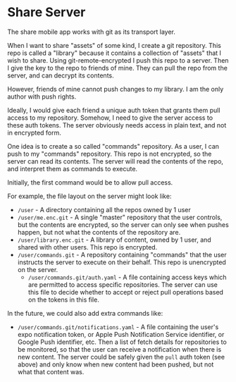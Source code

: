 # Share Server

The share mobile app works with git as its transport layer.

When I want to share "assets" of some kind, I create a git repository. This
repo is called a "library" because it contains a collection of "assets" that
I wish to share. Using git-remote-encrypted I push this repo to a server.
Then I give the key to the repo to friends of mine. They can pull the repo
from the server, and can decrypt its contents.

However, friends of mine cannot push changes to my library. I am the only
author with push rights.

Ideally, I would give each friend a unique auth token that grants them pull
access to my repository. Somehow, I need to give the server access to these
auth tokens. The server obviously needs access in plain text, and not in
encrypted form.

One idea is to create a so called "commands" repository. As a user, I can
push to my "commands" repository. This repo is not encrypted, so the server
can read its contents. The server will read the contents of the repo, and
interpret them as commands to execute.

Initially, the first command would be to allow pull access.

For example, the file layout on the server might look like:

- `/user` - A directory containing all the repos owned by 1 user
- `/user/me.enc.git` - A single "master" repository that the user controls,
  but the contents are encrypted, so the server can only see when pushes
  happen, but not what the contents of the repository are.
- `/user/library.enc.git` - A library of content, owned by 1 user, and shared
  with other users. This repo is encrypted.
- `/user/commands.git` - A repository containing "commands" that the user
  instructs the server to execute on their behalf. This repo is unencrypted
  on the server.
  - `/user/commands.git/auth.yaml` - A file containing access keys which are
    permitted to access specific repositories. The server can use this file
    to decide whether to accept or reject pull operations based on the tokens
    in this file.

In the future, we could also add extra commands like:

- `/user/commands.git/notifications.yaml` - A file containing the user's expo
  notification token, or Apple Push Notification Service identifier, or Google
  Push identifier, etc. Then a list of fetch details for repositories to be
  monitored, so that the user can receive a notification when there is new
  content. The server could be safely given the `pull` auth token (see above)
  and only know when new content had been pushed, but not what that content
  was.
